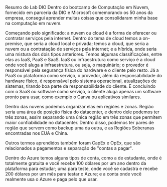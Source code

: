 Resumo do Lab DIO
Dentro do bootcamp de Computação em Nuvem, fornecido em parceria da DIO e Microsoft comemorando os 50 anos da empresa, consegui aprender muitas coisas que consolidaram minha base na computação em nuvem.

Começando pelo significado: a nuvem ou cloud é a forma de oferecer ou contratar serviços pela internet. Dentro do tema de cloud temos a on-premise, que seria a cloud local e privada; temos a cloud, que seria a nuvem ou a contratação de serviços pela internet; e a híbrida, onde seria uma mistura dos dois tipos anteriores.
Temos algumas classificações, entre elas as IaaS, PaaS e SaaS. IaaS ou infraestrutura como serviço é a cloud onde você aluga a infraestrutura, ou seja, o maquinário; o provedor é responsável pela segurança física do hardware e o cliente pelo resto. Já a PaaS ou plataforma como serviço, o provedor, além da responsabilidade do hardware físico, é responsável pelo sistema operacional, atualizações de sistemas, tirando boa parte da responsabilidade do cliente. E concluindo com o SaaS ou software como serviço, o cliente aluga apenas um software pronto para usar, como exemplo o Canva ou aplicativos similares.

Dentro das nuvens podemos organizar elas em regiões e zonas. Região seria uma área de posição física do datacenter, e dentro dele podemos ter três zonas, assim separando uma única região em três zonas que permitem maior confiabilidade no datacenter. Dentro disso, podemos ter pares de região que servem como backup uma da outra, e as Regiões Soberanas encontradas nos EUA e China.

Outros termos aprendidos também foram CapEx e OpEx, que são relacionados a pagamentos e separação de "contas a pagar".

Dentro do Azure temos alguns tipos de conta, como a de estudante, onde é totalmente gratuita e você recebe 100 dólares por um ano dentro da plataforma para estudar; uma para teste, onde você se cadastra e recebe 200 dólares por um mês para testar o Azure; e a conta onde você realmente usa o Azure e paga pelo que usar.
